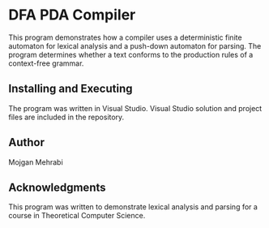 # DFA PDA Compiler

This program demonstrates how a compiler uses a deterministic finite 
automaton for lexical analysis and a push-down automaton for parsing.
The program determines whether a text conforms to the production 
rules of a context-free grammar.

## Installing and Executing

The program was written in Visual Studio. Visual Studio solution and project
files are included in the repository.

## Author

Mojgan Mehrabi

## Acknowledgments

This program was written to demonstrate lexical analysis and parsing for a course
in Theoretical Computer Science.